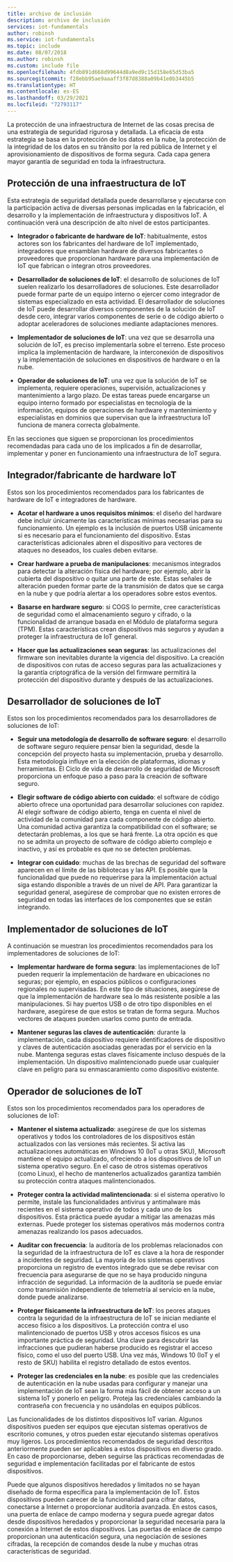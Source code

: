 ```yaml
---
title: archivo de inclusión
description: archivo de inclusión
services: iot-fundamentals
author: robinsh
ms.service: iot-fundamentals
ms.topic: include
ms.date: 08/07/2018
ms.author: robinsh
ms.custom: include file
ms.openlocfilehash: 4fdb891d668d99644d8a9ed9c15d158e65d53ba5
ms.sourcegitcommit: f28ebb95ae9aaaff3f87d8388a09b41e0b3445b5
ms.translationtype: HT
ms.contentlocale: es-ES
ms.lasthandoff: 03/29/2021
ms.locfileid: "72793117"
---
```

La protección de una infraestructura de Internet de las cosas precisa de una estrategia de seguridad rigurosa y detallada. La eficacia de esta estrategia se basa en la protección de los datos en la nube, la protección de la integridad de los datos en su tránsito por la red pública de Internet y el aprovisionamiento de dispositivos de forma segura. Cada capa genera mayor garantía de seguridad en toda la infraestructura.

## <a name="secure-an-iot-infrastructure"></a>Protección de una infraestructura de IoT

Esta estrategia de seguridad detallada puede desarrollarse y ejecutarse con la participación activa de diversas personas implicadas en la fabricación, el desarrollo y la implementación de infraestructura y dispositivos IoT. A continuación verá una descripción de alto nivel de estos participantes.

* **Integrador o fabricante de hardware de IoT**: habitualmente, estos actores son los fabricantes del hardware de IoT implementado, integradores que ensamblan hardware de diversos fabricantes o proveedores que proporcionan hardware para una implementación de IoT que fabrican o integran otros proveedores.

* **Desarrollador de soluciones de IoT**: el desarrollo de soluciones de IoT suelen realizarlo los desarrolladores de soluciones. Este desarrollador puede formar parte de un equipo interno o ejercer como integrador de sistemas especializado en esta actividad. El desarrollador de soluciones de IoT puede desarrollar diversos componentes de la solución de IoT desde cero, integrar varios componentes de serie o de código abierto o adoptar aceleradores de soluciones mediante adaptaciones menores.

* **Implementador de soluciones de IoT**: una vez que se desarrolla una solución de IoT, es preciso implementarla sobre el terreno. Este proceso implica la implementación de hardware, la interconexión de dispositivos y la implementación de soluciones en dispositivos de hardware o en la nube.

* **Operador de soluciones de IoT**: una vez que la solución de IoT se implementa, requiere operaciones, supervisión, actualizaciones y mantenimiento a largo plazo. De estas tareas puede encargarse un equipo interno formado por especialistas en tecnología de la información, equipos de operaciones de hardware y mantenimiento y especialistas en dominios que supervisan que la infraestructura IoT funciona de manera correcta globalmente.

En las secciones que siguen se proporcionan los procedimientos recomendadas para cada uno de los implicados a fin de desarrollar, implementar y poner en funcionamiento una infraestructura de IoT segura.

## <a name="iot-hardware-manufacturerintegrator"></a>Integrador/fabricante de hardware IoT

Estos son los procedimientos recomendados para los fabricantes de hardware de IoT e integradores de hardware.

* **Acotar el hardware a unos requisitos mínimos**: el diseño del hardware debe incluir únicamente las características mínimas necesarias para su funcionamiento. Un ejemplo es la inclusión de puertos USB únicamente si es necesario para el funcionamiento del dispositivo. Estas características adicionales abren el dispositivo para vectores de ataques no deseados, los cuales deben evitarse.

* **Crear hardware a prueba de manipulaciones**: mecanismos integrados para detectar la alteración física del hardware; por ejemplo, abrir la cubierta del dispositivo o quitar una parte de este. Estas señales de alteración pueden formar parte de la transmisión de datos que se carga en la nube y que podría alertar a los operadores sobre estos eventos.

* **Basarse en hardware seguro**: si COGS lo permite, cree características de seguridad como el almacenamiento seguro y cifrado, o la funcionalidad de arranque basada en el Módulo de plataforma segura (TPM). Estas características crean dispositivos más seguros y ayudan a proteger la infraestructura de IoT general.

* **Hacer que las actualizaciones sean seguras**: las actualizaciones del firmware son inevitables durante la vigencia del dispositivo. La creación de dispositivos con rutas de acceso seguras para las actualizaciones y la garantía criptográfica de la versión del firmware permitirá la protección del dispositivo durante y después de las actualizaciones.

## <a name="iot-solution-developer"></a>Desarrollador de soluciones de IoT

Estos son los procedimientos recomendados para los desarrolladores de soluciones de IoT:

* **Seguir una metodología de desarrollo de software seguro**: el desarrollo de software seguro requiere pensar bien la seguridad, desde la concepción del proyecto hasta su implementación, prueba y desarrollo. Esta metodología influye en la elección de plataformas, idiomas y herramientas. El Ciclo de vida de desarrollo de seguridad de Microsoft proporciona un enfoque paso a paso para la creación de software seguro.

* **Elegir software de código abierto con cuidado**: el software de código abierto ofrece una oportunidad para desarrollar soluciones con rapidez. Al elegir software de código abierto, tenga en cuenta el nivel de actividad de la comunidad para cada componente de código abierto. Una comunidad activa garantiza la compatibilidad con el software; se detectarán problemas, a los que se hará frente. La otra opción es que no se admita un proyecto de software de código abierto complejo e inactivo, y así es probable es que no se detecten problemas.

* **Integrar con cuidado**: muchas de las brechas de seguridad del software aparecen en el límite de las bibliotecas y las API. Es posible que la funcionalidad que puede no requerirse para la implementación actual siga estando disponible a través de un nivel de API. Para garantizar la seguridad general, asegúrese de comprobar que no existen errores de seguridad en todas las interfaces de los componentes que se están integrando.

## <a name="iot-solution-deployer"></a>Implementador de soluciones de IoT

A continuación se muestran los procedimientos recomendados para los implementadores de soluciones de IoT:

* **Implementar hardware de forma segura**: las implementaciones de IoT pueden requerir la implementación de hardware en ubicaciones no seguras; por ejemplo, en espacios públicos o configuraciones regionales no supervisadas. En este tipo de situaciones, asegúrese de que la implementación de hardware sea lo más resistente posible a las manipulaciones. Si hay puertos USB o de otro tipo disponibles en el hardware, asegúrese de que estos se tratan de forma segura. Muchos vectores de ataques pueden usarlos como punto de entrada.

* **Mantener seguras las claves de autenticación**: durante la implementación, cada dispositivo requiere identificadores de dispositivo y claves de autenticación asociadas generadas por el servicio en la nube. Mantenga seguras estas claves físicamente incluso después de la implementación. Un dispositivo malintencionado puede usar cualquier clave en peligro para su enmascaramiento como dispositivo existente.

## <a name="iot-solution-operator"></a>Operador de soluciones de IoT

Estos son los procedimientos recomendados para los operadores de soluciones de IoT:

* **Mantener el sistema actualizado**: asegúrese de que los sistemas operativos y todos los controladores de los dispositivos están actualizados con las versiones más recientes. Si activa las actualizaciones automáticas en Windows 10 (IoT u otras SKU), Microsoft mantiene el equipo actualizado, ofreciendo a los dispositivos de IoT un sistema operativo seguro. En el caso de otros sistemas operativos (como Linux), el hecho de mantenerlos actualizados garantiza también su protección contra ataques malintencionados.

* **Proteger contra la actividad malintencionada**: si el sistema operativo lo permite, instale las funcionalidades antivirus y antimalware más recientes en el sistema operativo de todos y cada uno de los dispositivos. Esta práctica puede ayudar a mitigar las amenazas más externas. Puede proteger los sistemas operativos más modernos contra amenazas realizando los pasos adecuados.

* **Auditar con frecuencia**: la auditoría de los problemas relacionados con la seguridad de la infraestructura de IoT es clave a la hora de responder a incidentes de seguridad. La mayoría de los sistemas operativos proporciona un registro de eventos integrado que se debe revisar con frecuencia para asegurarse de que no se haya producido ninguna infracción de seguridad. La información de la auditoría se puede enviar como transmisión independiente de telemetría al servicio en la nube, donde puede analizarse.

* **Proteger físicamente la infraestructura de IoT**: los peores ataques contra la seguridad de la infraestructura de IoT se inician mediante el acceso físico a los dispositivos. La protección contra el uso malintencionado de puertos USB y otros accesos físicos es una importante práctica de seguridad. Una clave para descubrir las infracciones que pudieran haberse producido es registrar el acceso físico, como el uso del puerto USB. Una vez más, Windows 10 (IoT y el resto de SKU) habilita el registro detallado de estos eventos.

* **Proteger las credenciales en la nube**: es posible que las credenciales de autenticación en la nube usadas para configurar y manejar una implementación de IoT sean la forma más fácil de obtener acceso a un sistema IoT y ponerlo en peligro. Proteja las credenciales cambiando la contraseña con frecuencia y no usándolas en equipos públicos.

Las funcionalidades de los distintos dispositivos IoT varían. Algunos dispositivos pueden ser equipos que ejecutan sistemas operativos de escritorio comunes, y otros pueden estar ejecutando sistemas operativos muy ligeros. Los procedimientos recomendados de seguridad descritos anteriormente pueden ser aplicables a estos dispositivos en diverso grado. En caso de proporcionarse, deben seguirse las prácticas recomendadas de seguridad e implementación facilitadas por el fabricante de estos dispositivos.

Puede que algunos dispositivos heredados y limitados no se hayan diseñado de forma específica para la implementación de IoT. Estos dispositivos pueden carecer de la funcionalidad para cifrar datos, conectarse a Internet o proporcionar auditoría avanzada. En estos casos, una puerta de enlace de campo moderna y segura puede agregar datos desde dispositivos heredados y proporcionar la seguridad necesaria para la conexión a Internet de estos dispositivos. Las puertas de enlace de campo proporcionan una autenticación segura, una negociación de sesiones cifradas, la recepción de comandos desde la nube y muchas otras características de seguridad.